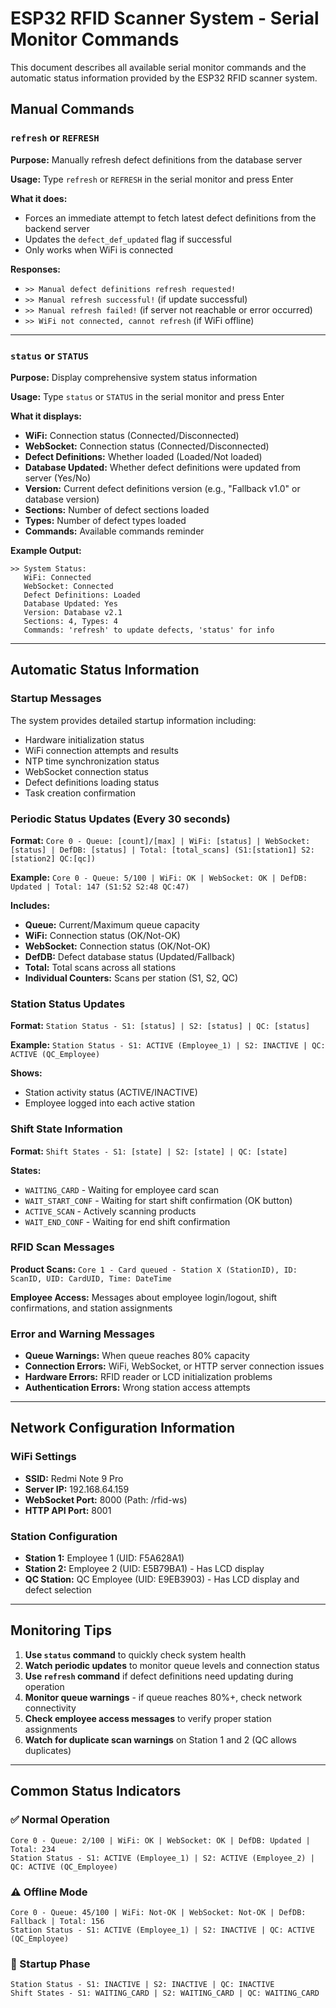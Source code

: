 # ESP32 RFID Scanner System - Serial Monitor Commands

This document describes all available serial monitor commands and the automatic status information provided by the ESP32 RFID scanner system.

## Manual Commands

### `refresh` or `REFRESH`
**Purpose:** Manually refresh defect definitions from the database server

**Usage:** Type `refresh` or `REFRESH` in the serial monitor and press Enter

**What it does:**
- Forces an immediate attempt to fetch latest defect definitions from the backend server
- Updates the `defect_def_updated` flag if successful
- Only works when WiFi is connected

**Responses:**
- `>> Manual defect definitions refresh requested!`
- `>> Manual refresh successful!` (if update successful)
- `>> Manual refresh failed!` (if server not reachable or error occurred)
- `>> WiFi not connected, cannot refresh` (if WiFi offline)

---

### `status` or `STATUS`
**Purpose:** Display comprehensive system status information

**Usage:** Type `status` or `STATUS` in the serial monitor and press Enter

**What it displays:**
- **WiFi:** Connection status (Connected/Disconnected)
- **WebSocket:** Connection status (Connected/Disconnected)  
- **Defect Definitions:** Whether loaded (Loaded/Not loaded)
- **Database Updated:** Whether defect definitions were updated from server (Yes/No)
- **Version:** Current defect definitions version (e.g., "Fallback v1.0" or database version)
- **Sections:** Number of defect sections loaded
- **Types:** Number of defect types loaded
- **Commands:** Available commands reminder

**Example Output:**
```
>> System Status:
   WiFi: Connected
   WebSocket: Connected
   Defect Definitions: Loaded
   Database Updated: Yes
   Version: Database v2.1
   Sections: 4, Types: 4
   Commands: 'refresh' to update defects, 'status' for info
```

---

## Automatic Status Information

### Startup Messages
The system provides detailed startup information including:
- Hardware initialization status
- WiFi connection attempts and results
- NTP time synchronization status
- WebSocket connection status
- Defect definitions loading status
- Task creation confirmation

### Periodic Status Updates (Every 30 seconds)
**Format:** `Core 0 - Queue: [count]/[max] | WiFi: [status] | WebSocket: [status] | DefDB: [status] | Total: [total_scans] (S1:[station1] S2:[station2] QC:[qc])`

**Example:** `Core 0 - Queue: 5/100 | WiFi: OK | WebSocket: OK | DefDB: Updated | Total: 147 (S1:52 S2:48 QC:47)`

**Includes:**
- **Queue:** Current/Maximum queue capacity
- **WiFi:** Connection status (OK/Not-OK)
- **WebSocket:** Connection status (OK/Not-OK)
- **DefDB:** Defect database status (Updated/Fallback)
- **Total:** Total scans across all stations
- **Individual Counters:** Scans per station (S1, S2, QC)

### Station Status Updates
**Format:** `Station Status - S1: [status] | S2: [status] | QC: [status]`

**Example:** `Station Status - S1: ACTIVE (Employee_1) | S2: INACTIVE | QC: ACTIVE (QC_Employee)`

**Shows:**
- Station activity status (ACTIVE/INACTIVE)
- Employee logged into each active station

### Shift State Information
**Format:** `Shift States - S1: [state] | S2: [state] | QC: [state]`

**States:**
- `WAITING_CARD` - Waiting for employee card scan
- `WAIT_START_CONF` - Waiting for start shift confirmation (OK button)
- `ACTIVE_SCAN` - Actively scanning products
- `WAIT_END_CONF` - Waiting for end shift confirmation

### RFID Scan Messages
**Product Scans:** `Core 1 - Card queued - Station X (StationID), ID: ScanID, UID: CardUID, Time: DateTime`

**Employee Access:** Messages about employee login/logout, shift confirmations, and station assignments

### Error and Warning Messages
- **Queue Warnings:** When queue reaches 80% capacity
- **Connection Errors:** WiFi, WebSocket, or HTTP server connection issues
- **Hardware Errors:** RFID reader or LCD initialization problems
- **Authentication Errors:** Wrong station access attempts

---

## Network Configuration Information

### WiFi Settings
- **SSID:** Redmi Note 9 Pro
- **Server IP:** 192.168.64.159
- **WebSocket Port:** 8000 (Path: /rfid-ws)
- **HTTP API Port:** 8001

### Station Configuration
- **Station 1:** Employee 1 (UID: F5A628A1)
- **Station 2:** Employee 2 (UID: E5B79BA1) - Has LCD display
- **QC Station:** QC Employee (UID: E9EB3903) - Has LCD display and defect selection

---

## Monitoring Tips

1. **Use `status` command** to quickly check system health
2. **Watch periodic updates** to monitor queue levels and connection status
3. **Use `refresh` command** if defect definitions need updating during operation
4. **Monitor queue warnings** - if queue reaches 80%+, check network connectivity
5. **Check employee access messages** to verify proper station assignments
6. **Watch for duplicate scan warnings** on Station 1 and 2 (QC allows duplicates)

---

## Common Status Indicators

### ✅ Normal Operation
```
Core 0 - Queue: 2/100 | WiFi: OK | WebSocket: OK | DefDB: Updated | Total: 234
Station Status - S1: ACTIVE (Employee_1) | S2: ACTIVE (Employee_2) | QC: ACTIVE (QC_Employee)
```

### ⚠️ Offline Mode
```
Core 0 - Queue: 45/100 | WiFi: Not-OK | WebSocket: Not-OK | DefDB: Fallback | Total: 156
Station Status - S1: ACTIVE (Employee_1) | S2: INACTIVE | QC: ACTIVE (QC_Employee)
```

### 🔄 Startup Phase
```
Station Status - S1: INACTIVE | S2: INACTIVE | QC: INACTIVE
Shift States - S1: WAITING_CARD | S2: WAITING_CARD | QC: WAITING_CARD
```
